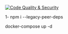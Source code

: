 [![Code Quality & Security](https://github.com/xErik444x/ripple_backend/actions/workflows/code-check.yml/badge.svg)](https://github.com/xErik444x/ripple_backend/actions/workflows/code-check.yml)


1- npm i --legacy-peer-deps

docker-compose up -d
